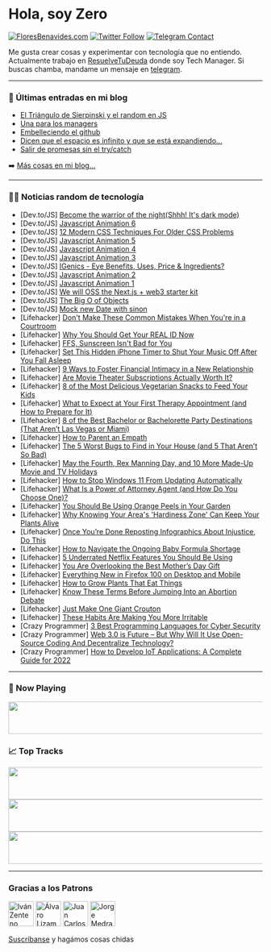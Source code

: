 # Hola, soy Zero

[![FloresBenavides.com](https://img.shields.io/website?down_message=oops&label=MiBlog&style=for-the-badge&up_message=online&url=https%3A%2F%2Ffloresbenavides.com)](https://floresbenavides.com) [![Twitter Follow](https://img.shields.io/twitter/follow/ZeroDragon?color=%231DA1F2&label=Follow&logo=twitter&logoColor=ffffff&style=for-the-badge)](https://twitter.com/zerodragon) [![Telegram Contact](https://img.shields.io/badge/escr%C3%ADbeme-ZeroDragon-%2326A5E4?style=for-the-badge&logo=telegram)](https://t.me/zerodragon)

Me gusta crear cosas y experimentar con tecnología que no entiendo.
Actualmente trabajo en [ResuelveTuDeuda](http://github.com/resuelve) donde soy Tech Manager.
Si buscas chamba, mandame un mensaje en [telegram](https://t.me/zerodragon).

---

### 📕 Últimas entradas en mi blog
<!-- BLOG-POST-LIST:START -->
- [El Triángulo de Sierpinski y el random en JS](https://floresbenavides.com/el-triangulo-de-sierpinski-y-el-random-en-js/)
- [Una para los managers](https://floresbenavides.com/una-para-los-managers/)
- [Embelleciendo el github](https://floresbenavides.com/embelleciendo-el-github/)
- [Dicen que el espacio es infinito y que se está expandiendo…](https://floresbenavides.com/dicen-que-el-espacio-es-infinito-y-que-se-esta-expandiendo/)
- [Salir de promesas sin el try/catch](https://floresbenavides.com/salir-de-promesas-sin-el-try-catch/)
<!-- BLOG-POST-LIST:END -->

➡️ [Más cosas en mi blog...](https://floresbenavides.com)

---

### 👨‍💻 Noticias random de tecnología
<!-- TECH-POSTS:START -->
- [Dev.to/JS] [Become the warrior of the night&lpar;Shhh! It&#39;s dark mode&rpar;](https://dev.to/sobhandash/become-the-warrior-of-the-nightshhh-its-dark-mode-45e1)
- [Dev.to/JS] [Javascript Animation 6](https://dev.to/fullstackhacker/javascript-animation-6-3fb8)
- [Dev.to/JS] [12 Modern CSS Techniques For Older CSS Problems](https://dev.to/lambdatest/12-modern-css-techniques-for-older-css-problems-5abb)
- [Dev.to/JS] [Javascript Animation 5](https://dev.to/fullstackhacker/javascript-animation-5-4if5)
- [Dev.to/JS] [Javascript Animation 4](https://dev.to/fullstackhacker/javascript-animation-4-2jl9)
- [Dev.to/JS] [Javascript Animation 3](https://dev.to/fullstackhacker/javascript-animation-3-55mg)
- [Dev.to/JS] [IGenics - Eye Benefits, Uses, Price &amp; Ingredients?](https://dev.to/igenicspills/igenics-eye-benefits-uses-price-ingredients-1k7a)
- [Dev.to/JS] [Javascript Animation 2](https://dev.to/fullstackhacker/javascript-animation-2-2bc7)
- [Dev.to/JS] [Javascript Animation 1](https://dev.to/fullstackhacker/javascript-animation-1-2g7c)
- [Dev.to/JS] [We will OSS the Next.js + web3 starter kit](https://dev.to/petertakahashi/we-will-oss-the-nextjs-web3-starter-kit-oec)
- [Dev.to/JS] [The Big O of Objects](https://dev.to/aryakris/the-big-o-of-objects-40mi)
- [Dev.to/JS] [Mock new Date with sinon](https://dev.to/ilumin/mock-new-date-with-sinon-1n4a)
- [Lifehacker] [Don&#39;t Make These Common Mistakes When You&#39;re in a Courtroom](https://lifehacker.com/dont-make-these-common-mistakes-when-youre-in-a-courtro-1848881175)
- [Lifehacker] [Why You Should Get Your REAL ID Now](https://lifehacker.com/why-you-should-get-your-real-id-now-1848881027)
- [Lifehacker] [FFS, Sunscreen Isn&#39;t Bad for You](https://lifehacker.com/ffs-sunscreen-isnt-bad-for-you-1848880914)
- [Lifehacker] [Set This Hidden iPhone Timer to Shut Your Music Off After You Fall Asleep](https://lifehacker.com/set-this-hidden-iphone-timer-to-shut-your-music-off-aft-1848880266)
- [Lifehacker] [9 Ways to Foster Financial Intimacy in a New Relationship](https://lifehacker.com/9-ways-to-foster-financial-intimacy-in-a-new-relationsh-1848878428)
- [Lifehacker] [Are Movie Theater Subscriptions Actually Worth It?](https://lifehacker.com/are-movie-theater-subscriptions-actually-worth-it-1848880483)
- [Lifehacker] [8 of the Most Delicious Vegetarian Snacks to Feed Your Kids](https://lifehacker.com/8-of-the-most-delicious-vegetarian-snacks-to-feed-your-1848879303)
- [Lifehacker] [What to Expect at Your First Therapy Appointment &lpar;and How to Prepare for It&rpar;](https://lifehacker.com/what-to-expect-at-your-first-therapy-appointment-and-h-1848879319)
- [Lifehacker] [8 of the Best Bachelor or Bachelorette Party Destinations &lpar;That Aren’t Las Vegas or Miami&rpar;](https://lifehacker.com/8-of-the-best-bachelor-or-bachelorette-party-destinatio-1848875899)
- [Lifehacker] [How to Parent an Empath](https://lifehacker.com/how-to-parent-an-empath-1848876177)
- [Lifehacker] [The 5 Worst Bugs to Find in Your House &lpar;and 5 That Aren’t So Bad&rpar;](https://lifehacker.com/the-5-worst-bugs-to-find-in-your-house-and-5-that-aren-1848875915)
- [Lifehacker] [May the Fourth, Rex Manning Day, and 10 More Made-Up Movie and TV Holidays](https://lifehacker.com/may-the-fourth-rex-manning-day-and-10-more-made-up-mo-1848873299)
- [Lifehacker] [How to Stop Windows 11 From Updating Automatically](https://lifehacker.com/how-to-stop-windows-11-from-updating-automatically-1848877844)
- [Lifehacker] [What Is a Power of Attorney Agent &lpar;and How Do You Choose One&rpar;?](https://lifehacker.com/what-is-a-power-of-attorney-agent-and-how-do-you-choos-1848875598)
- [Lifehacker] [You Should Be Using Orange Peels in Your Garden](https://lifehacker.com/you-should-be-using-orange-peels-in-your-garden-1848875790)
- [Lifehacker] [Why Knowing Your Area&#39;s &#39;Hardiness Zone&#39; Can Keep Your Plants Alive](https://lifehacker.com/why-knowing-your-areas-hardiness-zone-can-keep-your-pla-1848877091)
- [Lifehacker] [Once You’re Done Reposting Infographics About Injustice, Do This](https://lifehacker.com/once-you-re-done-reposting-infographics-about-injustice-1848875824)
- [Lifehacker] [How to Navigate the Ongoing Baby Formula Shortage](https://lifehacker.com/how-to-navigate-the-ongoing-baby-formula-shortage-1848873787)
- [Lifehacker] [5 Underrated Netflix Features You Should Be Using](https://lifehacker.com/5-underrated-netflix-features-you-should-be-using-1848876028)
- [Lifehacker] [You Are Overlooking the Best Mother’s Day Gift](https://lifehacker.com/you-are-overlooking-the-best-mother-s-day-gift-1848874934)
- [Lifehacker] [Everything New in Firefox 100 on Desktop and Mobile](https://lifehacker.com/everything-new-in-firefox-100-on-desktop-and-mobile-1848875763)
- [Lifehacker] [How to Grow Plants That Eat Things](https://lifehacker.com/how-to-grow-plants-that-eat-things-1848875703)
- [Lifehacker] [Know These Terms Before Jumping Into an Abortion Debate](https://lifehacker.com/know-these-terms-before-jumping-into-an-abortion-debate-1848873487)
- [Lifehacker] [Just Make One Giant Crouton](https://lifehacker.com/just-make-one-giant-crouton-1848874432)
- [Lifehacker] [These Habits Are Making You More Irritable](https://lifehacker.com/these-habits-are-making-you-more-irritable-1848874006)
- [Crazy Programmer] [3 Best Programming Languages for Cyber Security](https://www.thecrazyprogrammer.com/2022/04/programming-languages-for-cyber-security.html)
- [Crazy Programmer] [Web 3.0 is Future – But Why Will It Use Open-Source Coding And Decentralize Technology?](https://www.thecrazyprogrammer.com/2022/04/web-3-0.html)
- [Crazy Programmer] [How to Develop IoT Applications: A Complete Guide for 2022](https://www.thecrazyprogrammer.com/2022/04/how-to-develop-iot-applications.html)<!-- TECH-POSTS:END -->

---

### 🎵 Now Playing
<a href="https://spotify-now-playing-dun.vercel.app/now-playing?open"><img src="https://spotify-now-playing-dun.vercel.app/now-playing" width="540" height="64"></a>

### 📈 Top Tracks
<a href="https://spotify-now-playing-dun.vercel.app/top-tracks?i=1&open"><img src="https://spotify-now-playing-dun.vercel.app/top-tracks?i=1" width="540" height="64"></a>
<a href="https://spotify-now-playing-dun.vercel.app/top-tracks?i=2&open"><img src="https://spotify-now-playing-dun.vercel.app/top-tracks?i=2" width="540" height="64"></a>
<a href="https://spotify-now-playing-dun.vercel.app/top-tracks?i=3&open"><img src="https://spotify-now-playing-dun.vercel.app/top-tracks?i=3" width="540" height="64"></a>

---

### Gracias a los Patrons
[<img src="https://avatars.githubusercontent.com/u/243380?v=4" alt="Iván Zenteno" width="50px">](https://github.com/k001) [<img src="https://avatars.githubusercontent.com/u/19955639?v=4" alt="Álvaro Lizama" width="50px">](https://github.com/alvarolizama) [<img src="https://avatars.githubusercontent.com/u/2718753?v=4" alt="Juan Carlos Ruiz" width="50px">](https://github.com/JuanCrg90) [<img src="https://avatars.githubusercontent.com/u/37025?v=4" alt="Jorge Medrano" width="50px">](https://github.com/h1pp1e) 

[Suscríbanse](https://www.patreon.com/zerodragon) y hagámos cosas chidas
